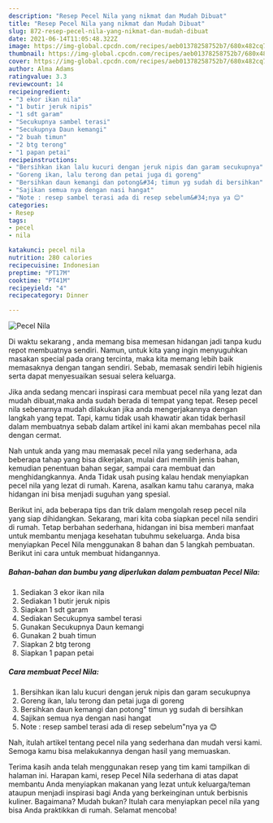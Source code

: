 ```yaml
---
description: "Resep Pecel Nila yang nikmat dan Mudah Dibuat"
title: "Resep Pecel Nila yang nikmat dan Mudah Dibuat"
slug: 872-resep-pecel-nila-yang-nikmat-dan-mudah-dibuat
date: 2021-06-14T11:05:48.322Z
image: https://img-global.cpcdn.com/recipes/aeb01378258752b7/680x482cq70/pecel-nila-foto-resep-utama.jpg
thumbnail: https://img-global.cpcdn.com/recipes/aeb01378258752b7/680x482cq70/pecel-nila-foto-resep-utama.jpg
cover: https://img-global.cpcdn.com/recipes/aeb01378258752b7/680x482cq70/pecel-nila-foto-resep-utama.jpg
author: Alma Adams
ratingvalue: 3.3
reviewcount: 14
recipeingredient:
- "3 ekor ikan nila"
- "1 butir jeruk nipis"
- "1 sdt garam"
- "Secukupnya sambel terasi"
- "Secukupnya Daun kemangi"
- "2 buah timun"
- "2 btg terong"
- "1 papan petai"
recipeinstructions:
- "Bersihkan ikan lalu kucuri dengan jeruk nipis dan garam secukupnya"
- "Goreng ikan, lalu terong dan petai juga di goreng"
- "Bersihkan daun kemangi dan potong&#34; timun yg sudah di bersihkan"
- "Sajikan semua nya dengan nasi hangat"
- "Note : resep sambel terasi ada di resep sebelum&#34;nya ya 😊"
categories:
- Resep
tags:
- pecel
- nila

katakunci: pecel nila 
nutrition: 280 calories
recipecuisine: Indonesian
preptime: "PT17M"
cooktime: "PT41M"
recipeyield: "4"
recipecategory: Dinner

---
```



![Pecel Nila](https://img-global.cpcdn.com/recipes/aeb01378258752b7/680x482cq70/pecel-nila-foto-resep-utama.jpg)

Di waktu  sekarang , anda memang bisa memesan hidangan jadi tanpa kudu repot membuatnya sendiri. Namun, untuk kita yang ingin menyuguhkan masakan special pada orang tercinta, maka kita memang lebih baik memasaknya dengan tangan sendiri. Sebab, memasak sendiri lebih higienis serta dapat menyesuaikan sesuai selera keluarga.

Jika anda sedang mencari inspirasi cara membuat pecel nila yang lezat dan mudah dibuat,maka anda sudah berada di tempat yang tepat. Resep pecel nila  sebenarnya mudah dilakukan jika anda mengerjakannya dengan langkah yang tepat. Tapi, kamu tidak usah khawatir akan tidak berhasil dalam membuatnya 
sebab dalam artikel ini kami akan membahas pecel nila dengan cermat.  



Nah untuk anda yang mau memasak pecel nila yang sederhana, ada beberapa tahap yang bisa dikerjakan, mulai dari memilih jenis bahan, kemudian penentuan bahan segar, sampai cara membuat dan menghidangkannya. Anda Tidak usah pusing kalau hendak menyiapkan pecel nila yang lezat di rumah. Karena, asalkan kamu  tahu caranya, maka hidangan ini bisa menjadi suguhan yang spesial.

Berikut ini, ada beberapa tips dan trik dalam mengolah resep pecel nila yang siap dihidangkan. Sekarang, mari kita coba siapkan pecel nila sendiri di rumah. Tetap berbahan sederhana, hidangan ini bisa memberi manfaat untuk membantu menjaga kesehatan tubuhmu sekeluarga. Anda bisa menyiapkan Pecel Nila menggunakan 8 bahan dan 5 langkah pembuatan. Berikut ini cara untuk membuat hidangannya.

<!--inarticleads1-->

##### Bahan-bahan dan bumbu yang diperlukan dalam pembuatan Pecel Nila:

1. Sediakan 3 ekor ikan nila
1. Sediakan 1 butir jeruk nipis
1. Siapkan 1 sdt garam
1. Sediakan Secukupnya sambel terasi
1. Gunakan Secukupnya Daun kemangi
1. Gunakan 2 buah timun
1. Siapkan 2 btg terong
1. Siapkan 1 papan petai




<!--inarticleads2-->

##### Cara membuat Pecel Nila:

1. Bersihkan ikan lalu kucuri dengan jeruk nipis dan garam secukupnya
1. Goreng ikan, lalu terong dan petai juga di goreng
1. Bersihkan daun kemangi dan potong&#34; timun yg sudah di bersihkan
1. Sajikan semua nya dengan nasi hangat
1. Note : resep sambel terasi ada di resep sebelum&#34;nya ya 😊




Nah, itulah artikel tentang  pecel nila  yang sederhana dan mudah versi kami. Semoga kamu bisa melakukannya dengan hasil yang memuaskan. 

Terima kasih anda telah menggunakan resep yang tim kami tampilkan di halaman ini. Harapan kami, resep  Pecel Nila sederhana di atas dapat membantu Anda menyiapkan makanan yang lezat untuk keluarga/teman ataupun menjadi inspirasi bagi Anda yang berkeinginan untuk berbisnis kuliner. Bagaimana? Mudah bukan? Itulah cara menyiapkan pecel nila yang bisa Anda praktikkan di rumah. Selamat mencoba!

